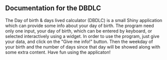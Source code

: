 Documentation for the DBDLC
---------------------------

The Day of birth & days lived calculator (DBDLC) is a small Shiny application which can provide some info about your day of birth. The program need only one input, your day of birth, which can be entered by keyboard, or selected interactively using a widget. 
In order to use the program, just give your data, and click on the "Give me info!" button.
Then the weekday of your birth and the number of days since that day will be showed along with some extra content.
Have fun using the applicaton!
